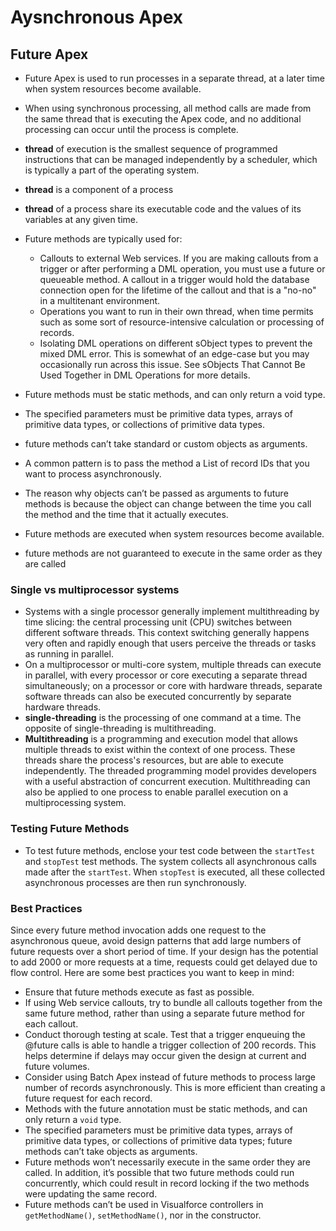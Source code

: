 # Aysnchronous Apex

## Future Apex
* Future Apex is used to run processes in a separate thread, at a later time when system resources become available.
* When using synchronous processing, all method calls are made from the same thread that is executing the Apex code, and no additional processing can occur until the process is complete. 
* <b>thread</b> of execution is the smallest sequence of programmed instructions that can be managed independently by a scheduler, which is typically a part of the operating system.
* <b>thread</b> is a component of a process
* <b>thread</b> of a process share its executable code and the values of its variables at any given time.

* Future methods are typically used for:
  * Callouts to external Web services. If you are making callouts from a trigger or after performing a DML operation, you must use a future or queueable method. A callout in a trigger would hold the database connection open for the lifetime of the callout and that is a "no-no" in a multitenant environment.
  * Operations you want to run in their own thread, when time permits such as some sort of resource-intensive calculation or processing of records.
  * Isolating DML operations on different sObject types to prevent the mixed DML error. This is somewhat of an edge-case but you may occasionally run across this issue. See sObjects That Cannot Be Used Together in DML Operations for more details.
  
* Future methods must be static methods, and can only return a void type. 
*  The specified parameters must be primitive data types, arrays of primitive data types, or collections of primitive data types.
* future methods can’t take standard or custom objects as arguments.
* A common pattern is to pass the method a List of record IDs that you want to process asynchronously.
* The reason why objects can’t be passed as arguments to future methods is because the object can change between the time you call the method and the time that it actually executes. 
* Future methods are executed when system resources become available.
* future methods are not guaranteed to execute in the same order as they are called



### Single vs multiprocessor systems
* Systems with a single processor generally implement multithreading by time slicing: the central processing unit (CPU) switches between different software threads. This context switching generally happens very often and rapidly enough that users perceive the threads or tasks as running in parallel. 
* On a multiprocessor or multi-core system, multiple threads can execute in parallel, with every processor or core executing a separate thread simultaneously; on a processor or core with hardware threads, separate software threads can also be executed concurrently by separate hardware threads.
* <b>single-threading</b> is the processing of one command at a time. The opposite of single-threading is multithreading. 
* <b>Multithreading</b> is a programming and execution model that allows multiple threads to exist within the context of one process. These threads share the process's resources, but are able to execute independently. The threaded programming model provides developers with a useful abstraction of concurrent execution. Multithreading can also be applied to one process to enable parallel execution on a multiprocessing system.

### Testing Future Methods
* To test future methods, enclose your test code between the `startTest` and `stopTest` test methods. The system collects all asynchronous calls made after the `startTest`. When `stopTest` is executed, all these collected asynchronous processes are then run synchronously.

### Best Practices
Since every future method invocation adds one request to the asynchronous queue, avoid design patterns that add large numbers of future requests over a short period of time. If your design has the potential to add 2000 or more requests at a time, requests could get delayed due to flow control. Here are some best practices you want to keep in mind:
* Ensure that future methods execute as fast as possible.
* If using Web service callouts, try to bundle all callouts together from the same future method, rather than using a separate future method for each callout.
* Conduct thorough testing at scale. Test that a trigger enqueuing the @future calls is able to handle a trigger collection of 200 records. This helps determine if delays may occur given the design at current and future volumes.
* Consider using Batch Apex instead of future methods to process large number of records asynchronously. This is more efficient than creating a future request for each record.
* Methods with the future annotation must be static methods, and can only return a `void` type.
* The specified parameters must be primitive data types, arrays of primitive data types, or collections of primitive data types; future methods can’t take objects as arguments.
* Future methods won’t necessarily execute in the same order they are called. In addition, it’s possible that two future methods could run concurrently, which could result in record locking if the two methods were updating the same record.
* Future methods can’t be used in Visualforce controllers in `getMethodName()`, `setMethodName()`, nor in the constructor.
